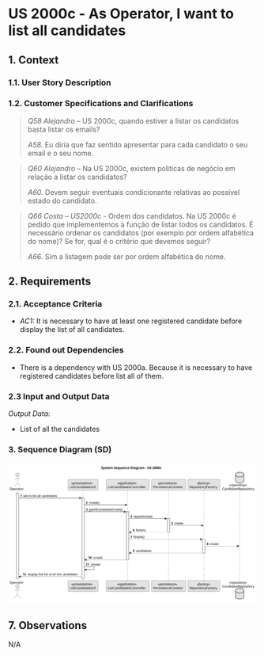# US 2000c - As Operator, I want to list all candidates

## 1. Context
### 1.1. User Story Description

### 1.2. Customer Specifications and Clarifications

> *Q58 Alejandro* – US 2000c, quando estiver a listar os candidatos basta listar os emails?
>
> *A58.* Eu diria que faz sentido apresentar para cada candidato o seu email e o seu nome.

> *Q60 Alejandro* – Na US 2000c, existem politicas de negócio em relação a listar os candidatos?
>
>*A60.* Devem seguir eventuais condicionante relativas ao possível estado do candidato.


> *Q66 Costa – US2000c* - Ordem dos candidatos. Na US 2000c é pedido que implementemos a função de listar todos os candidatos. É necessário ordenar os candidatos (por exemplo por ordem alfabética do nome)? Se for, qual é o critério que devemos seguir?
>
>*A66.* Sim a listagem pode ser por ordem alfabética do nome.


## 2. Requirements


### 2.1. Acceptance Criteria

* *AC1:* It is necessary to have at least one registered candidate before display the list of all candidates.


### 2.2. Found out Dependencies

* There is a dependency with US 2000a. Because it is necessary to have registered candidates before list all of them.

### 2.3 Input and Output Data


*Output Data:*
* List of all the candidates


### 3. Sequence Diagram (SD)
 
![Sequence Diagram - Alternative One](svg/SequenceDiagram-System_Sequence_Diagram___US_2000c.svg)

## 7. Observations

N/A